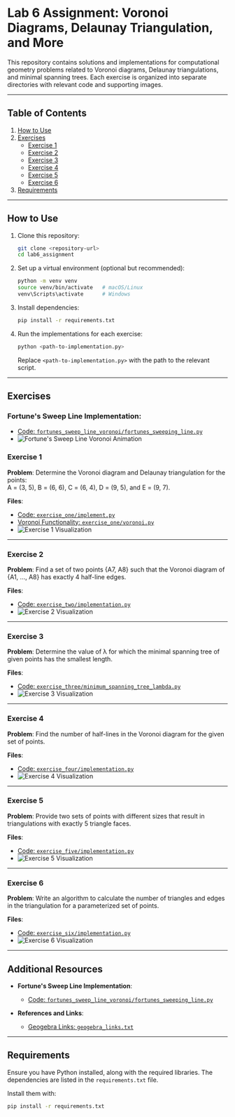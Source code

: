 # Lab 6 Assignment: Voronoi Diagrams, Delaunay Triangulation, and More

This repository contains solutions and implementations for computational geometry problems related to Voronoi diagrams, Delaunay triangulations, and minimal spanning trees. Each exercise is organized into separate directories with relevant code and supporting images.

---

## Table of Contents
1. [How to Use](#how-to-use)
2. [Exercises](#exercises)
   - [Exercise 1](#exercise-1)
   - [Exercise 2](#exercise-2)
   - [Exercise 3](#exercise-3)
   - [Exercise 4](#exercise-4)
   - [Exercise 5](#exercise-5)
   - [Exercise 6](#exercise-6)
3. [Requirements](#requirements)


---

## How to Use

1. Clone this repository:
   ```bash
   git clone <repository-url>
   cd lab6_assignment
   ```

2. Set up a virtual environment (optional but recommended):
   ```bash
   python -m venv venv
   source venv/bin/activate   # macOS/Linux
   venv\Scripts\activate      # Windows
   ```

3. Install dependencies:
   ```bash
   pip install -r requirements.txt
   ```

4. Run the implementations for each exercise:
   ```bash
   python <path-to-implementation.py>
   ```

   Replace `<path-to-implementation.py>` with the path to the relevant script.

---

## Exercises

### **Fortune's Sweep Line Implementation**:
  - [Code: `fortunes_sweep_line_voronoi/fortunes_sweeping_line.py`](./fortunes_sweep_line_voronoi/fortunes_sweeping_line.py)
  - ![Fortune's Sweep Line Voronoi Animation](fortunes_sweep_line_voronoi/fortunes_demo_animation.gif)

### Exercise 1
**Problem**: Determine the Voronoi diagram and Delaunay triangulation for the points:  
A = (3, 5), B = (6, 6), C = (6, 4), D = (9, 5), and E = (9, 7).  

**Files**:
- [Code: `exercise_one/implement.py`](./exercise_one/implement.py)
- [Voronoi Functionality: `exercise_one/voronoi.py`](./exercise_one/voronoi.py)
- ![Exercise 1 Visualization](./exercise_one/3graphs_exercise_1.png)

---

### Exercise 2
**Problem**: Find a set of two points {A7, A8} such that the Voronoi diagram of {A1, ..., A8} has exactly 4 half-line edges.  

**Files**:
- [Code: `exercise_two/implementation.py`](./exercise_two/implementation.py)
- ![Exercise 2 Visualization](./exercise_two/ex_2.png)

---

### Exercise 3
**Problem**: Determine the value of λ for which the minimal spanning tree of given points has the smallest length.  

**Files**:
- [Code: `exercise_three/minimum_spanning_tree_lambda.py`](./exercise_three/minimum_spanning_tree_lambda.py)
- ![Exercise 3 Visualization](./exercise_three/ex3_2.png)

---

### Exercise 4
**Problem**: Find the number of half-lines in the Voronoi diagram for the given set of points.  

**Files**:
- [Code: `exercise_four/implementation.py`](./exercise_four/implementation.py)
- ![Exercise 4 Visualization](./exercise_four/ex4.png)

---

### Exercise 5
**Problem**: Provide two sets of points with different sizes that result in triangulations with exactly 5 triangle faces.  

**Files**:
- [Code: `exercise_five/implementation.py`](./exercise_five/implementation.py)
- ![Exercise 5 Visualization](./exercise_five/ex5.png)

---

### Exercise 6
**Problem**: Write an algorithm to calculate the number of triangles and edges in the triangulation for a parameterized set of points.  

**Files**:
- [Code: `exercise_six/implementation.py`](./exercise_six/implementation.py)
- ![Exercise 6 Visualization](./exercise_six/ex6.png)

---

## Additional Resources

- **Fortune's Sweep Line Implementation**:
  - [Code: `fortunes_sweep_line_voronoi/fortunes_sweeping_line.py`](./fortunes_sweep_line_voronoi/fortunes_sweeping_line.py)

- **References and Links**:  
  - [Geogebra Links: `geogebra_links.txt`](./geogebra_links.txt)

---

## Requirements

Ensure you have Python installed, along with the required libraries. The dependencies are listed in the `requirements.txt` file.

Install them with:
```bash
pip install -r requirements.txt
```
